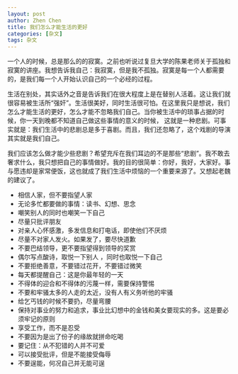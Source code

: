 ```yaml
---
layout: post
author: Zhen Chen
title: 我们怎么才能生活的更好
categories: [杂文]
tags: 杂文
---
```


一个人的时候，总是那么的的寂寞。之前也听说过复旦大学的陈果老师关于孤独和寂寞的讲座。我想告诉我自己：我寂寞，但是我不孤独。寂寞是每一个人都需要的，是我们每一个人开始认识自己的一个必经的过程。

生活在别处，其实话外之音是告诉我们在很大程度上是在替别人活着。这让我们就很容易被生活所“强奸”。生活很美好，同时生活很可怕。在这里我只是想说，我们怎么才能生活的更好，怎么才能不忽略我们自己。当你被生活中的琐事占据的时候，你一天到晚都不知道自己做这些事情的意义的时候， 这就是一种悲剧。可事实就是：我们生活中的悲剧总是多于喜剧。而且，我们还忽略了，这个戏剧的导演其实就是我们自己。

我们应该怎么做才能少些悲剧？希望充斥在我们耳边的不是那些“悲剧”。我不敢去奢求什么，我只想把自己的事情做好。我的目的很简单：你好，我好，大家好。事与愿违却是家常便饭，这也就成了我们生活中烦恼的一个重要来源了。又想起老魏的建议了。

* 相信人家，但不要指望人家
* 无论多忙都要做的事情：读书、幻想、思念
* 嘲笑别人的同时也嘲笑一下自己
* 尽量只批评朋友
* 对亲人心怀感激，多发信息和打电话，即使他们不厌烦
* 尽量不对家人发火。如果发了，要尽快道歉
* 不要巴结领导，更不要指望得到领导的奖赏
* 偶尔写点酸诗，取悦一下别人 ，同时也取悦一下自己
* 不要拒绝善意，不要错过花开，不要错过微笑
* 每天都提醒自己：这是你最年轻的一天
* 不得体的迎合和不得体的污蔑一样，需要保持警惕
* 不要和牢骚太多的人走的太近，没有人有义务听他的牢骚
* 给乞丐钱的时候不要扔，尽量弯腰
* 保持对事业的努力和追求，事业比幻想中的金钱和美女要现实的多。这是要必须牢记的原则
* 享受工作，而不是忍受
* 不要因为是出了份子的缘故就拼命吃喝
* 要记住：从不犯错的人并不可爱
* 可以接受批评，但是不能接受侮辱
* 不要逞能，何况自己并无能可逞